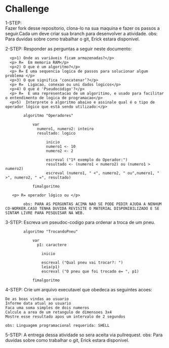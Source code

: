 # Challenge

1-STEP:  
    Fazer fork desse repositorio, clona-lo na sua maquina e fazer os passos a seguir.Cada um deve criar sua branch para desenvolver a atividade.
    obs: Para duvidas sobre como trabalhar o git, Erick estara disponivel. 

2-STEP:
  Responder as perguntas a seguir neste documento:
      
      <p>1) Onde as variáveis ficam armazenadas?</p>
      <p> R=  Em memoria RAM</p>
      <p>2) O que é um algoritmo?</p>
      <p> R= E uma sequencia logica de passos para solucionar algum problema </p>  
      <p>3) O que significa ‘concatenar’?</p>
      <p> R=  Ligacao, conexao ou uni dados logicos</p>
      <p>4) O que é 'Pseudocódigo'?</p>
      <p> R=  E uma representacao de um algoritimo, e usado para facilitar o entendimento de logica de programacao</p>
      <p>5)  Interprete o algoritmo abaixo e assinale qual é o tipo de operador lógico que está sendo utilizado:</p>

            algoritmo "Operadores"

                var
                  numero1, numero2: inteiro
                  resultado: logico

                      inicio
                      numero1 <- 10
                      numero2 <- 2

                      escreval ("1º exemplo do Operador:")
                      resultado <- (numero1 < numero2) ou (numero1 > numero2)
                      escreval (numero1, " <", numero2, " ou",numero1, " >", numero2, " =", resultado)

                fimalgoritmo

       <p> R= operador lógico ou </p>

            obs: PARA AS PERGUNTAS ACIMA NAO SE PODE PEDIR AJUDA A NENHUM CO-WORKER.CASO TENHA DUVIDA REVISITE O MATERIAL DISPONIBILIZADO E SE SINTAM LIVRE PARA PESQUISAR NA WEB.
  
 3-STEP: Escreva um pseudoc-codigo para ordenar a troca de um pneu.
            
            algoritmo "TrocandoPneu"
                
                var
                  p1: caractere
                  
                    inicio
                    
                    escreval ("Qual pneu vai trocar?: ")
                    leia(p1)
                    escreval ("O pneu que foi trocado e= ", p1)

                fimalgoritmo    








 4-STEP: Crie um arquivo executavel que obedeca as seguintes acoes:
   
    De as boas vindas ao usuario
    Informe data atual ao usuario
    Faca uma soma simples de dois numeros
    Calcule a area de um retangulo de dimensoes 3x4
    Mostre esse resultado apos um intervalo de 2 segundos
    
    obs: Linguagem programacional requerida: SHELL
    
 5-STEP: A entrega dessa atividade so sera aceita via pullrequest.
        obs: Para duvidas sobre como trabalhar o git, Erick estara disponivel. 

  
  
